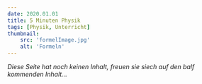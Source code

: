 ```yaml
---
date: 2020.01.01
title: 5 Minuten Physik
tags: [Physik, Unterricht]
thumbnail: 
    src: 'formelImage.jpg'
    alt: 'Formeln'
---
```


_Diese Seite hat noch keinen Inhalt, freuen sie siech auf den balf kommenden Inhalt..._